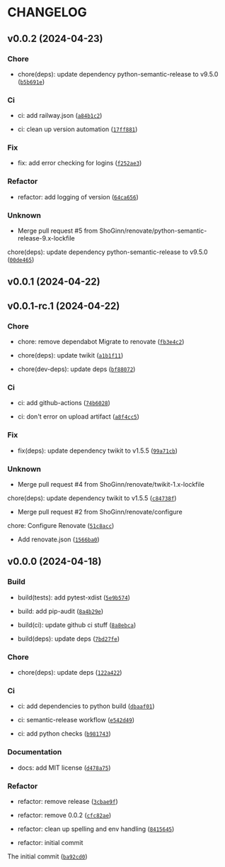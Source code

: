 # CHANGELOG



## v0.0.2 (2024-04-23)

### Chore

* chore(deps): update dependency python-semantic-release to v9.5.0 ([`b5b691e`](https://github.com/ShoGinn/X2WebHook/commit/b5b691eec7385372820108579dfd4d39d5d927ce))

### Ci

* ci: add railway.json ([`a84b1c2`](https://github.com/ShoGinn/X2WebHook/commit/a84b1c2ed1b71fd6cec49c31a56edef55d7cbc75))

* ci: clean up version automation ([`17ff881`](https://github.com/ShoGinn/X2WebHook/commit/17ff8815d14064d86bf579cadca7d12387e49992))

### Fix

* fix: add error checking for logins ([`f252ae3`](https://github.com/ShoGinn/X2WebHook/commit/f252ae31ce93eedc615f44a204df49d8f4bd6934))

### Refactor

* refactor: add logging of version ([`64ca656`](https://github.com/ShoGinn/X2WebHook/commit/64ca6560d20a808f52249d1a0992cdcf6e996a29))

### Unknown

* Merge pull request #5 from ShoGinn/renovate/python-semantic-release-9.x-lockfile

chore(deps): update dependency python-semantic-release to v9.5.0 ([`00de465`](https://github.com/ShoGinn/X2WebHook/commit/00de465c6a679ddf9f98e866cf53aab5cb9966e9))


## v0.0.1 (2024-04-22)


## v0.0.1-rc.1 (2024-04-22)

### Chore

* chore: remove dependabot
Migrate to renovate ([`fb3e4c2`](https://github.com/ShoGinn/X2WebHook/commit/fb3e4c26508f246440619d9c623deeb9ced43200))

* chore(deps): update twikit ([`a1b1f11`](https://github.com/ShoGinn/X2WebHook/commit/a1b1f11ad74ba5fafedd17e321ebadc59bbb23f8))

* chore(dev-deps): update deps ([`bf88072`](https://github.com/ShoGinn/X2WebHook/commit/bf88072a6c757c7bcaac48b9983b998450ba7529))

### Ci

* ci: add github-actions ([`74b6028`](https://github.com/ShoGinn/X2WebHook/commit/74b6028bc9449c8fb39f59b51845ff0ca07cb1a3))

* ci: don&#39;t error on upload artifact ([`a8f4cc5`](https://github.com/ShoGinn/X2WebHook/commit/a8f4cc5dea14261f3f00f77b73acda68fb1e5219))

### Fix

* fix(deps): update dependency twikit to v1.5.5 ([`99a71cb`](https://github.com/ShoGinn/X2WebHook/commit/99a71cb6d4b19aba8e814925bae69784ef12a3c6))

### Unknown

* Merge pull request #4 from ShoGinn/renovate/twikit-1.x-lockfile

chore(deps): update dependency twikit to v1.5.5 ([`c84738f`](https://github.com/ShoGinn/X2WebHook/commit/c84738f0769e9e4f47be370731f1e75e4608f834))

* Merge pull request #2 from ShoGinn/renovate/configure

chore: Configure Renovate ([`51c8acc`](https://github.com/ShoGinn/X2WebHook/commit/51c8acc85bb4bc6a3520937ac3c40563a4c607e7))

* Add renovate.json ([`1566ba0`](https://github.com/ShoGinn/X2WebHook/commit/1566ba0fa87ab5d314efaab3aaae84d198979945))


## v0.0.0 (2024-04-18)

### Build

* build(tests): add pytest-xdist ([`5e9b574`](https://github.com/ShoGinn/X2WebHook/commit/5e9b574a33e18003e851d91bc34089a92574d75e))

* build: add pip-audit ([`8a4b29e`](https://github.com/ShoGinn/X2WebHook/commit/8a4b29ea5d0274a3cf0cbada0ebf182be5d82da2))

* build(ci): update github ci stuff ([`8a8ebca`](https://github.com/ShoGinn/X2WebHook/commit/8a8ebca76475dea483eff3c090d5028e80a4ecfa))

* build(deps): update deps ([`7bd27fe`](https://github.com/ShoGinn/X2WebHook/commit/7bd27fee86ccfc96ec6c252a485839574ee43f8c))

### Chore

* chore(deps): update deps ([`122a422`](https://github.com/ShoGinn/X2WebHook/commit/122a42227de01174574bd09e5a69c50eec1323b5))

### Ci

* ci: add dependencies to python build ([`dbaaf01`](https://github.com/ShoGinn/X2WebHook/commit/dbaaf01d236e7003b3dfdacdfbf7c65393d7c0b2))

* ci: semantic-release workflow ([`e542d49`](https://github.com/ShoGinn/X2WebHook/commit/e542d4978b3a83ee0c99c5ce8d2de2a30cfd65d4))

* ci: add python checks ([`b981743`](https://github.com/ShoGinn/X2WebHook/commit/b9817430db7002d012ad9dfc2e6bc79a71107803))

### Documentation

* docs: add MIT license ([`d478a75`](https://github.com/ShoGinn/X2WebHook/commit/d478a75b123d1ca4b8ce16eba72eeb3fc71e8984))

### Refactor

* refactor: remove release ([`3cbae9f`](https://github.com/ShoGinn/X2WebHook/commit/3cbae9f208b096efb55ea102de330b6dd0f578ea))

* refactor: remove 0.0.2 ([`cfc82ae`](https://github.com/ShoGinn/X2WebHook/commit/cfc82aed35825b1f98d3bcba605de8f8ad895c13))

* refactor: clean up spelling and env handling ([`8415645`](https://github.com/ShoGinn/X2WebHook/commit/84156453668cc71a8fcb00bd006ac9fc73668ab5))

* refactor: initial commit

The initial commit ([`ba92cd0`](https://github.com/ShoGinn/X2WebHook/commit/ba92cd05724d05ed95d67b0cf0f3ded5232b2bf6))
